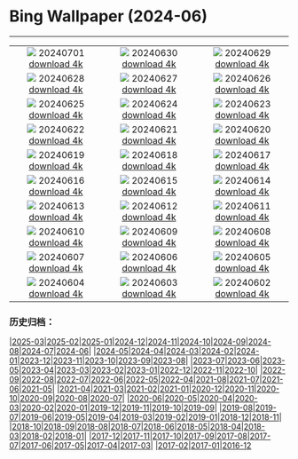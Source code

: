 # Bing Wallpaper (2024-06)
**************
| | | |
| :----: | :----: | :----: |
| ![](https://www.bing.com/th?id=OHR.FisgardLighthouse_ZH-CN5474064913_1920x1080.jpg) 20240701 [download 4k](https://www.bing.com/th?id=OHR.FisgardLighthouse_ZH-CN5474064913_UHD.jpg) | ![](https://www.bing.com/th?id=OHR.UbudBali_ZH-CN4891348277_1920x1080.jpg) 20240630 [download 4k](https://www.bing.com/th?id=OHR.UbudBali_ZH-CN4891348277_UHD.jpg) | ![](https://www.bing.com/th?id=OHR.NienhagenMecklenburg_ZH-CN4482269700_1920x1080.jpg) 20240629 [download 4k](https://www.bing.com/th?id=OHR.NienhagenMecklenburg_ZH-CN4482269700_UHD.jpg) |
| ![](https://www.bing.com/th?id=OHR.ChauseyIslands_ZH-CN4241103934_1920x1080.jpg) 20240628 [download 4k](https://www.bing.com/th?id=OHR.ChauseyIslands_ZH-CN4241103934_UHD.jpg) | ![](https://www.bing.com/th?id=OHR.FlorenceDuomo_ZH-CN7379412586_1920x1080.jpg) 20240627 [download 4k](https://www.bing.com/th?id=OHR.FlorenceDuomo_ZH-CN7379412586_UHD.jpg) | ![](https://www.bing.com/th?id=OHR.CardinalfishAnemone_ZH-CN7249037417_1920x1080.jpg) 20240626 [download 4k](https://www.bing.com/th?id=OHR.CardinalfishAnemone_ZH-CN7249037417_UHD.jpg) |
| ![](https://www.bing.com/th?id=OHR.FireWave_ZH-CN7110736577_1920x1080.jpg) 20240625 [download 4k](https://www.bing.com/th?id=OHR.FireWave_ZH-CN7110736577_UHD.jpg) | ![](https://www.bing.com/th?id=OHR.FloresIsland_ZH-CN6930246149_1920x1080.jpg) 20240624 [download 4k](https://www.bing.com/th?id=OHR.FloresIsland_ZH-CN6930246149_UHD.jpg) | ![](https://www.bing.com/th?id=OHR.DhakaBangladesh_ZH-CN6777866162_1920x1080.jpg) 20240623 [download 4k](https://www.bing.com/th?id=OHR.DhakaBangladesh_ZH-CN6777866162_UHD.jpg) |
| ![](https://www.bing.com/th?id=OHR.BrazilRainforest_ZH-CN6432366530_1920x1080.jpg) 20240622 [download 4k](https://www.bing.com/th?id=OHR.BrazilRainforest_ZH-CN6432366530_UHD.jpg) | ![](https://www.bing.com/th?id=OHR.SummerSolstice2024_ZH-CN6141918663_1920x1080.jpg) 20240621 [download 4k](https://www.bing.com/th?id=OHR.SummerSolstice2024_ZH-CN6141918663_UHD.jpg) | ![](https://www.bing.com/th?id=OHR.KokinoMacedonia_ZH-CN6029529601_1920x1080.jpg) 20240620 [download 4k](https://www.bing.com/th?id=OHR.KokinoMacedonia_ZH-CN6029529601_UHD.jpg) |
| ![](https://www.bing.com/th?id=OHR.CuxhavenTower_ZH-CN5580118944_1920x1080.jpg) 20240619 [download 4k](https://www.bing.com/th?id=OHR.CuxhavenTower_ZH-CN5580118944_UHD.jpg) | ![](https://www.bing.com/th?id=OHR.LupinIceland_ZH-CN5329147708_1920x1080.jpg) 20240618 [download 4k](https://www.bing.com/th?id=OHR.LupinIceland_ZH-CN5329147708_UHD.jpg) | ![](https://www.bing.com/th?id=OHR.HummingThistle_ZH-CN5057539905_1920x1080.jpg) 20240617 [download 4k](https://www.bing.com/th?id=OHR.HummingThistle_ZH-CN5057539905_UHD.jpg) |
| ![](https://www.bing.com/th?id=OHR.RedFoxDad_ZH-CN4894022141_1920x1080.jpg) 20240616 [download 4k](https://www.bing.com/th?id=OHR.RedFoxDad_ZH-CN4894022141_UHD.jpg) | ![](https://www.bing.com/th?id=OHR.NazareWave_ZH-CN4575182192_1920x1080.jpg) 20240615 [download 4k](https://www.bing.com/th?id=OHR.NazareWave_ZH-CN4575182192_UHD.jpg) | ![](https://www.bing.com/th?id=OHR.PeggysCove_ZH-CN4221190894_1920x1080.jpg) 20240614 [download 4k](https://www.bing.com/th?id=OHR.PeggysCove_ZH-CN4221190894_UHD.jpg) |
| ![](https://www.bing.com/th?id=OHR.RegistanUzbekistan_ZH-CN7850329702_1920x1080.jpg) 20240613 [download 4k](https://www.bing.com/th?id=OHR.RegistanUzbekistan_ZH-CN7850329702_UHD.jpg) | ![](https://www.bing.com/th?id=OHR.BigBendMilkyWay_ZH-CN7709015605_1920x1080.jpg) 20240612 [download 4k](https://www.bing.com/th?id=OHR.BigBendMilkyWay_ZH-CN7709015605_UHD.jpg) | ![](https://www.bing.com/th?id=OHR.GemsbokBotswana_ZH-CN7507199339_1920x1080.jpg) 20240611 [download 4k](https://www.bing.com/th?id=OHR.GemsbokBotswana_ZH-CN7507199339_UHD.jpg) |
| ![](https://www.bing.com/th?id=OHR.DragonBoatFestival2024_ZH-CN6619827853_1920x1080.jpg) 20240610 [download 4k](https://www.bing.com/th?id=OHR.DragonBoatFestival2024_ZH-CN6619827853_UHD.jpg) | ![](https://www.bing.com/th?id=OHR.BardenasBiosphere_ZH-CN6198033700_1920x1080.jpg) 20240609 [download 4k](https://www.bing.com/th?id=OHR.BardenasBiosphere_ZH-CN6198033700_UHD.jpg) | ![](https://www.bing.com/th?id=OHR.KillikRiverAlaska_ZH-CN5736211272_1920x1080.jpg) 20240608 [download 4k](https://www.bing.com/th?id=OHR.KillikRiverAlaska_ZH-CN5736211272_UHD.jpg) |
| ![](https://www.bing.com/th?id=OHR.HumpbackFamily_ZH-CN4336100531_1920x1080.jpg) 20240607 [download 4k](https://www.bing.com/th?id=OHR.HumpbackFamily_ZH-CN4336100531_UHD.jpg) | ![](https://www.bing.com/th?id=OHR.CamargueFlamingos_ZH-CN4176922228_1920x1080.jpg) 20240606 [download 4k](https://www.bing.com/th?id=OHR.CamargueFlamingos_ZH-CN4176922228_UHD.jpg) | ![](https://www.bing.com/th?id=OHR.MadagascarRiver_ZH-CN3842472014_1920x1080.jpg) 20240605 [download 4k](https://www.bing.com/th?id=OHR.MadagascarRiver_ZH-CN3842472014_UHD.jpg) |
| ![](https://www.bing.com/th?id=OHR.ChestnutBeeEater_ZH-CN3514753872_1920x1080.jpg) 20240604 [download 4k](https://www.bing.com/th?id=OHR.ChestnutBeeEater_ZH-CN3514753872_UHD.jpg) | ![](https://www.bing.com/th?id=OHR.CopenhagenBicycles_ZH-CN3047958346_1920x1080.jpg) 20240603 [download 4k](https://www.bing.com/th?id=OHR.CopenhagenBicycles_ZH-CN3047958346_UHD.jpg) | ![](https://www.bing.com/th?id=OHR.MenRuz_ZH-CN2021725181_1920x1080.jpg) 20240602 [download 4k](https://www.bing.com/th?id=OHR.MenRuz_ZH-CN2021725181_UHD.jpg) |

### 历史归档：

|[2025-03](/../2025-03/2025-03.md)|[2025-02](/../2025-02/2025-02.md)|[2025-01](/../2025-01/2025-01.md)|[2024-12](/../2024-12/2024-12.md)|[2024-11](/../2024-11/2024-11.md)|[2024-10](/../2024-10/2024-10.md)|[2024-09](/../2024-09/2024-09.md)|[2024-08](/../2024-08/2024-08.md)|[2024-07](/../2024-07/2024-07.md)|[2024-06](/2024-06.md)|
|[2024-05](/../2024-05/2024-05.md)|[2024-04](/../2024-04/2024-04.md)|[2024-03](/../2024-03/2024-03.md)|[2024-02](/../2024-02/2024-02.md)|[2024-01](/../2024-01/2024-01.md)|[2023-12](/../2023-12/2023-12.md)|[2023-11](/../2023-11/2023-11.md)|[2023-10](/../2023-10/2023-10.md)|[2023-09](/../2023-09/2023-09.md)|[2023-08](/../2023-08/2023-08.md)|
|[2023-07](/../2023-07/2023-07.md)|[2023-06](/../2023-06/2023-06.md)|[2023-05](/../2023-05/2023-05.md)|[2023-04](/../2023-04/2023-04.md)|[2023-03](/../2023-03/2023-03.md)|[2023-02](/../2023-02/2023-02.md)|[2023-01](/../2023-01/2023-01.md)|[2022-12](/../2022-12/2022-12.md)|[2022-11](/../2022-11/2022-11.md)|[2022-10](/../2022-10/2022-10.md)|
|[2022-09](/../2022-09/2022-09.md)|[2022-08](/../2022-08/2022-08.md)|[2022-07](/../2022-07/2022-07.md)|[2022-06](/../2022-06/2022-06.md)|[2022-05](/../2022-05/2022-05.md)|[2022-04](/../2022-04/2022-04.md)|[2021-08](/../2021-08/2021-08.md)|[2021-07](/../2021-07/2021-07.md)|[2021-06](/../2021-06/2021-06.md)|[2021-05](/../2021-05/2021-05.md)|
|[2021-04](/../2021-04/2021-04.md)|[2021-03](/../2021-03/2021-03.md)|[2021-02](/../2021-02/2021-02.md)|[2021-01](/../2021-01/2021-01.md)|[2020-12](/../2020-12/2020-12.md)|[2020-11](/../2020-11/2020-11.md)|[2020-10](/../2020-10/2020-10.md)|[2020-09](/../2020-09/2020-09.md)|[2020-08](/../2020-08/2020-08.md)|[2020-07](/../2020-07/2020-07.md)|
|[2020-06](/../2020-06/2020-06.md)|[2020-05](/../2020-05/2020-05.md)|[2020-04](/../2020-04/2020-04.md)|[2020-03](/../2020-03/2020-03.md)|[2020-02](/../2020-02/2020-02.md)|[2020-01](/../2020-01/2020-01.md)|[2019-12](/../2019-12/2019-12.md)|[2019-11](/../2019-11/2019-11.md)|[2019-10](/../2019-10/2019-10.md)|[2019-09](/../2019-09/2019-09.md)|
|[2019-08](/../2019-08/2019-08.md)|[2019-07](/../2019-07/2019-07.md)|[2019-06](/../2019-06/2019-06.md)|[2019-05](/../2019-05/2019-05.md)|[2019-04](/../2019-04/2019-04.md)|[2019-03](/../2019-03/2019-03.md)|[2019-02](/../2019-02/2019-02.md)|[2019-01](/../2019-01/2019-01.md)|[2018-12](/../2018-12/2018-12.md)|[2018-11](/../2018-11/2018-11.md)|
|[2018-10](/../2018-10/2018-10.md)|[2018-09](/../2018-09/2018-09.md)|[2018-08](/../2018-08/2018-08.md)|[2018-07](/../2018-07/2018-07.md)|[2018-06](/../2018-06/2018-06.md)|[2018-05](/../2018-05/2018-05.md)|[2018-04](/../2018-04/2018-04.md)|[2018-03](/../2018-03/2018-03.md)|[2018-02](/../2018-02/2018-02.md)|[2018-01](/../2018-01/2018-01.md)|
|[2017-12](/../2017-12/2017-12.md)|[2017-11](/../2017-11/2017-11.md)|[2017-10](/../2017-10/2017-10.md)|[2017-09](/../2017-09/2017-09.md)|[2017-08](/../2017-08/2017-08.md)|[2017-07](/../2017-07/2017-07.md)|[2017-06](/../2017-06/2017-06.md)|[2017-05](/../2017-05/2017-05.md)|[2017-04](/../2017-04/2017-04.md)|[2017-03](/../2017-03/2017-03.md)|
|[2017-02](/../2017-02/2017-02.md)|[2017-01](/../2017-01/2017-01.md)|[2016-12](/../2016-12/2016-12.md)